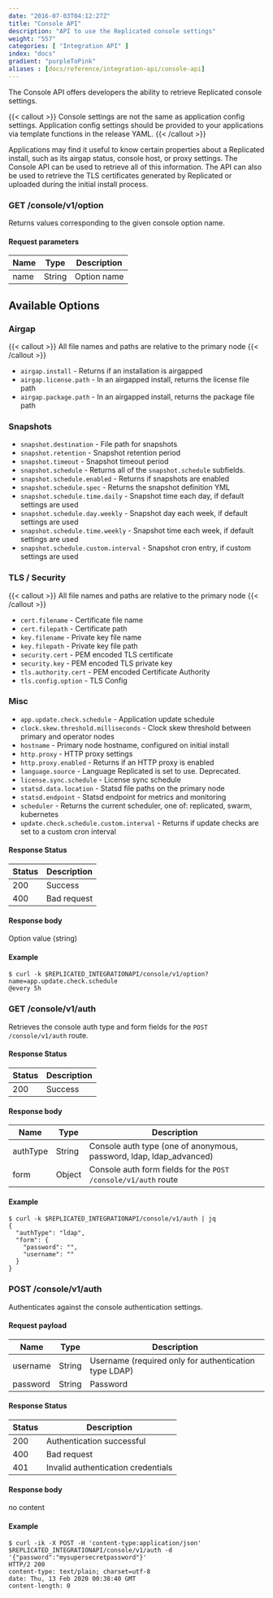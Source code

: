 ```yaml
---
date: "2016-07-03T04:12:27Z"
title: "Console API"
description: "API to use the Replicated console settings"
weight: "557"
categories: [ "Integration API" ]
index: "docs"
gradient: "purpleToPink"
aliases : [docs/reference/integration-api/console-api]
---
```


The Console API offers developers the ability to retrieve Replicated console settings.

{{< callout >}}
Console settings are not the same as application config settings. Application config settings should be provided to your applications via template functions in the release YAML.
{{< /callout >}}

Applications may find it useful to know certain properties about a Replicated install, such as its airgap status, console host, or proxy settings. The Console API can be used to retrieve all of this information. The API can also be used to retrieve the TLS certificates generated by Replicated or uploaded during the initial install process.

### GET /console/v1/option

Returns values corresponding to the given console option name.

#### Request parameters

| Name | Type   | Description |
| ---- | ------ | ----------- |
| name | String | Option name |

## Available Options

### Airgap

{{< callout >}}
All file names and paths are relative to the primary node
{{< /callout >}}

* `airgap.install` - Returns if an installation is airgapped
* `airgap.license.path` - In an airgapped install, returns the license file path
* `airgap.package.path` - In an airgapped install, returns the package file path

### Snapshots

* `snapshot.destination` - File path for snapshots
* `snapshot.retention` - Snapshot retention period
* `snapshot.timeout` - Snapshot timeout period
* `snapshot.schedule` - Returns all of the `snapshot.schedule` subfields.
* `snapshot.schedule.enabled` - Returns if snapshots are enabled
* `snapshot.schedule.spec` - Returns the snapshot definition YML
* `snapshot.schedule.time.daily` - Snapshot time each day, if default settings are used
* `snapshot.schedule.day.weekly` - Snapshot day each week, if default settings are used
* `snapshot.schedule.time.weekly` - Snapshot time each week, if default settings are used
* `snapshot.schedule.custom.interval` - Snapshot cron entry, if custom settings are used

### TLS / Security

{{< callout >}}
All file names and paths are relative to the primary node
{{< /callout >}}

* `cert.filename` - Certificate file name
* `cert.filepath` - Certificate path
* `key.filename` - Private key file name
* `key.filepath` - Private key file path
* `security.cert` - PEM encoded TLS certificate
* `security.key` - PEM encoded TLS private key
* `tls.authority.cert` - PEM encoded Certificate Authority
* `tls.config.option` - TLS Config

### Misc

* `app.update.check.schedule` - Application update schedule
* `clock.skew.threshold.milliseconds` - Clock skew threshold between primary and operator nodes
* `hostname` - Primary node hostname, configured on initial install
* `http.proxy` - HTTP proxy settings
* `http.proxy.enabled` - Returns if an HTTP proxy is enabled
* `language.source` - Language Replicated is set to use. Deprecated.
* `license.sync.schedule` - License sync schedule
* `statsd.data.location` - Statsd file paths on the primary node
* `statsd.endpoint` - Statsd endpoint for metrics and monitoring
* `scheduler` - Returns the current scheduler, one of: replicated, swarm, kubernetes
* `update.check.schedule.custom.interval` - Returns if update checks are set to a custom cron interval

#### Response Status

| Status | Description |
| ------ | ----------- |
| 200    | Success     |
| 400    | Bad request |

#### Response body

Option value (string)

#### Example

```
$ curl -k $REPLICATED_INTEGRATIONAPI/console/v1/option?name=app.update.check.schedule
@every 5h
```

### GET /console/v1/auth

Retrieves the console auth type and form fields for the `POST /console/v1/auth` route.

#### Response Status

| Status | Description |
| ------ | ----------- |
| 200    | Success     |

#### Response body

| Name      | Type   | Description                                                         |
| --------- | ------ | ------------------------------------------------------------------- |
| authType  | String | Console auth type (one of anonymous, password, ldap, ldap_advanced) |
| form      | Object | Console auth form fields for the `POST /console/v1/auth` route      |

#### Example

```
$ curl -k $REPLICATED_INTEGRATIONAPI/console/v1/auth | jq
{
  "authType": "ldap",
  "form": {
    "password": "",
    "username": ""
  }
}
```

### POST /console/v1/auth

Authenticates against the console authentication settings.

#### Request payload

| Name     | Type   | Description                                           |
| -------- | ------ | ----------------------------------------------------- |
| username | String | Username (required only for authentication type LDAP) |
| password | String | Password                                              |

#### Response Status

| Status | Description                        |
| ------ | ---------------------------------- |
| 200    | Authentication successful          |
| 400    | Bad request                        |
| 401    | Invalid authentication credentials |

#### Response body

no content

#### Example

```
$ curl -ik -X POST -H 'content-type:application/json' $REPLICATED_INTEGRATIONAPI/console/v1/auth -d '{"password":"mysupersecretpassword"}'
HTTP/2 200
content-type: text/plain; charset=utf-8
date: Thu, 13 Feb 2020 00:38:40 GMT
content-length: 0
```
